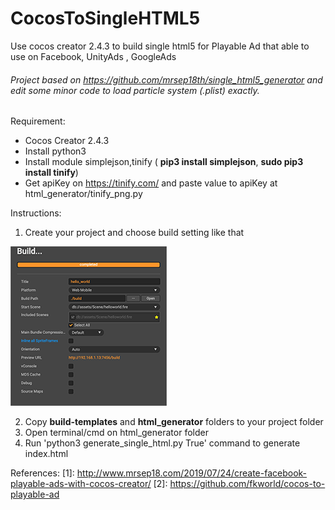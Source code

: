 # CocosToSingleHTML5
Use cocos creator 2.4.3 to build single html5 for Playable Ad that able to use on Facebook, UnityAds , GoogleAds

###### Project based on https://github.com/mrsep18th/single_html5_generator and edit some minor code to load particle system (.plist) exactly.

Requirement:

- Cocos Creator 2.4.3 
- Install python3
- Install module simplejson,tinify ( **pip3 install simplejson**, **sudo pip3 install tinify**)
- Get apiKey on https://tinify.com/ and paste value to apiKey at html_generator/tinify_png.py

Instructions:

1. Create your project and choose build setting like that

![BuildSetting](./build.png)

2. Copy **build-templates** and **html_generator** folders to your project folder
3. Open terminal/cmd on html_generator folder
4. Run 'python3 generate_single_html.py True' command to generate index.html


References:
[1]: http://www.mrsep18.com/2019/07/24/create-facebook-playable-ads-with-cocos-creator/
[2]: https://github.com/fkworld/cocos-to-playable-ad